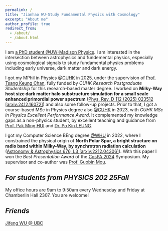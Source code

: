 ```yaml
---
permalink: /
title: "Jianhao WU-Study Fundamental Physics with Cosmology"
excerpt: "About me"
author_profile: true
redirect_from: 
  - /about/
  - /about.html
---
```


I am [a PhD student @UW-Madison Physics](https://www.physics.wisc.edu/directory/wu-jianhao/). I am interested in the intersection between astrophysics and fundemental physics, especially using cosmological signals to study fundamental physics problems including early universe, dark matter and dark energy.

I got my MPhil in Physics [@CUHK](https://www.cuhk.edu.hk) in 2025, under the supervision of [Prof. Tsang Keung Chan](https://tsangkeungchan.com/), fully funded by *CUHK Research Postgraduate Studentship* for this research-based master degree. I worked on <span style="font-weight: bold;">Milky-Way host size dark matter halo substructure simulation for a small scale enhanced primordial power spectrum</span> ([Phys. Rev. D 112 (2025) 023512 [arxiv:2412.16072]](https://arxiv.org/abs/2412.16072)) and also some follow-up projects. Prior to that, I got a course-based MSc in Physics degree also [@CUHK](https://www.cuhk.edu.hk) in 2023, with *CUHK MSc in Physics Excellent Performance Award*. It complemented my knowledge gaps as a non-physics student, by excellent teaching and guidance from [Prof. Pak Ming HUI](https://wp.phy.cuhk.edu.hk/teaching_staff/hui-pak-ming) and [Dr. Po Kin LEUNG](https://wp.phy.cuhk.edu.hk/teaching_staff/leung-po-kin).

I got my Computer Science BEng degree [@WHU](https://en.whu.edu.cn/) in 2022, where I constrained the physical origin of <span style="font-weight: bold;">North Polar Spur, a bright structure on radio band within Milky-Way, by synchrotron radiation calculation</span> ([Astronomy & Astrophysics 676, L3 [arxiv:2212.04306]](https://www.aanda.org/articles/aa/full_html/2023/08/aa45401-22/aa45401-22.html)). With this paper I won the *Best Presentation Award* of the [CosPA 2024](https://indico.itp.ac.cn/event/198/overview) Symposium. My supervisor and co-author was [Prof. Guobin Mou](https://astrowhu.github.io/guobinmou).



## *For students from PHYSICS 202 25Fall*

My office hours are 9am to 9:50am every Wednesday and Friday at Chamberlin Hall 2307. You are welcome!



## *Friends*

[Jifeng WU @ UBC](https://jifengwu2k.github.io/)